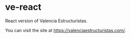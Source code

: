 # ve-react
React version of Valencia Estructuristas.

You can visit the site at https://valenciaestructuristas.com/.
